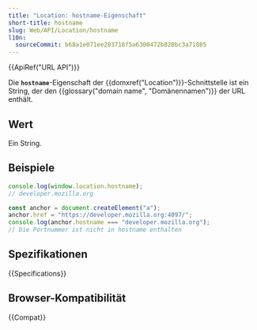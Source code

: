 ```yaml
---
title: "Location: hostname-Eigenschaft"
short-title: hostname
slug: Web/API/Location/hostname
l10n:
  sourceCommit: b68a1e071ee203718f5a6300472b820bc3a71885
---
```


{{ApiRef("URL API")}}

Die **`hostname`**-Eigenschaft der {{domxref("Location")}}-Schnittstelle ist ein String, der den {{glossary("domain name", "Domänennamen")}} der URL enthält.

## Wert

Ein String.

## Beispiele

```js
console.log(window.location.hostname);
// developer.mozilla.org

const anchor = document.createElement("a");
anchor.href = "https://developer.mozilla.org:4097/";
console.log(anchor.hostname === "developer.mozilla.org");
// Die Portnummer ist nicht in hostname enthalten
```

## Spezifikationen

{{Specifications}}

## Browser-Kompatibilität

{{Compat}}
